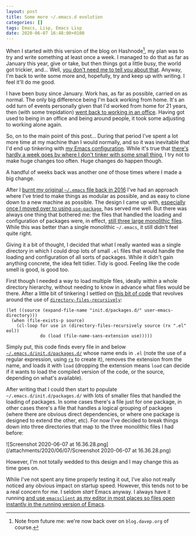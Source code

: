 ```yaml
---
layout: post
title: Some more ~/.emacs.d evolution
categories: []
tags: Emacs, Lisp, Emacs Lisp
date: 2020-06-07 16:48:00+0100
---
```


When I started with this version of the blog on Hashnode[^1], my plan was to
try and write something at least once a week. I managed to do that as far as
January this year, give or take, but then things got a little busy, the
world got trickier, and... Well, [you don't need me to tell you about
that](https://en.wikipedia.org/wiki/COVID-19_pandemic). Anyway, I'm back to
write some more and, hopefully, try and keep up with writing. I feel it'll
do me good.

I have been busy since January. Work has, as far as possible, carried on as
normal. The only big difference being I'm back working from home. It's an
odd turn of events personally given that I'd worked from home for 21 years,
then (with some trepidation) [went back to working in an
office](/2017/12/12/on_to_something_new.html). Having got used to being in
an office and being around people, it took some adjusting to working alone
again.

So, on to the main point of this post... During that period I've spent a lot
more time at my machine than I would normally, and so it was inevitable that
I'd end up tinkering with [my Emacs
configuration](https://github.com/davep/.emacs.d). While it's true that
[there's hardly a week goes by where I don't tinker with some small
thing](/2019/11/23/visual-evolution-of-emacs-config.html), I try not to make
huge changes too often. Huge changes do happen though.

A handful of weeks back was another one of those times where I made a big
change.

After I [burnt my original `~/.emacs` file back in
2016](/2016/05/26/starting_fresh_with_gnu_emacs.html) I've had an approach
where I've tried to make things as modular as possible, and as easy to clone
down to a new machine as possible. The design I came up with, [especially
once I moved over to using
`use-package`](/2017/07/13/more_revamping_of_my_emacs_config.html), has
served me well. But there was always one thing that bothered me: the files
that handled the loading and configuration of packages were, in effect,
[still three large monolithic
files](https://github.com/davep/.emacs.d/tree/728e74376bf5606d9ef2d297e36cc2d35e159d64/init.d/packages).
While this was better than a single monolithic `~/.emacs`, it still didn't
feel quite right.

Giving it a bit of thought, I decided that what I really wanted was a single
directory in which I could drop lots of small `.el` files that would handle
the loading and configuration of all sorts of packages. While it didn't gain
anything concrete, the idea felt tidier. Tidy is good. Feeling like the code
smell is good, is good too.

First though I needed a way to load multiple files, ideally within a whole
directory hierarchy, without needing to know in advance what files would be
there. After a little bit of tinkering I settled on [this bit of
code](https://github.com/davep/.emacs.d/blob/c3d53152b1adc9ba5e43baddb986870b3244b113/init.d/init-packages.el#L42-L46)
that revolves around the use of
[`directory-files-recursively`](https://www.gnu.org/software/emacs/manual/html_node/elisp/Contents-of-Directories.html):

```elisp
(let ((source (expand-file-name "init.d/packages.d/" user-emacs-directory)))
  (when (file-exists-p source)
    (cl-loop for use in (directory-files-recursively source (rx ".el" eol))
             do (load (file-name-sans-extension use)))))
```

Simply put, this code finds every file in and below
[`~/.emacs.d/init.d/packages.d/`](https://github.com/davep/.emacs.d/tree/master/init.d/packages.d)
whose name ends in `.el` (note the use of a regular expression, using
[`rx`](/2019/12/01/being-phony-and-lispy-regular-expressions.html)
to create it), removes the extension from the name, and loads it with `load`
(dropping the extension means `load` can decide if it wants to load the
compiled version of the code, or the source, depending on what's available).

After writing that I could then start to populate
`~/.emacs.d/init.d/packages.d/` with lots of smaller files that handled the
loading of packages. In some cases there's a file just for one package, in
other cases there's a file that handles a logical grouping of packages
(where there are obvious direct dependencies, or where one package is
designed to extend the other, etc). For now I've decided to break things
down into three directories that map to the three monolithic files I had
before:

![Screenshot 2020-06-07 at 16.36.28.png](/attachments/2020/06/07/Screenshot 2020-06-07 at 16.36.28.png)

However, I'm not totally wedded to this design and I may change this as time
goes on.

While I've not spent any time properly testing it out, I've also not really
noticed any obvious impact on startup speed. However, this tends not to be a
real concern for me. I seldom *start* Emacs anyway. I always have it running
[and use `emacsclient` as my editor in most places so files open instantly
in the running version of Emacs](https://github.com/davep/e).

[^1]: Note from future me: we're now back over on `blog.davep.org` of
    course.

[//]: # (2020-06-07-some-more-dot-emacs-dot-d-evolution.md ends here)
